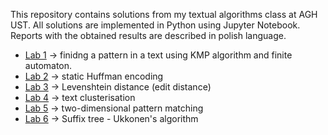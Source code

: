 This repository contains solutions from my textual algorithms class at AGH UST. All solutions are implemented in Python using Jupyter Notebook. Reports with the obtained results are described in polish language.

* [Lab 1](https://github.com/pvtrov/Textual-Algorithms/tree/main/lab_1) -> finidng a pattern in a text using KMP algorithm and finite automaton.
* [Lab 2](https://github.com/pvtrov/Textual-Algorithms/tree/main/lab_2) -> static Huffman encoding
* [Lab 3](https://github.com/pvtrov/Textual-Algorithms/tree/main/lab_3) -> Levenshtein distance (edit distance)
* [Lab 4](https://github.com/pvtrov/Textual-Algorithms/tree/main/lab_4) -> text clusterisation
* [Lab 5](https://github.com/pvtrov/Textual-Algorithms/tree/main/lab_5) -> two-dimensional pattern matching
* [Lab 6](https://github.com/pvtrov/Textual-Algorithms/tree/main/lab_6) -> Suffix tree - Ukkonen's algorithm
